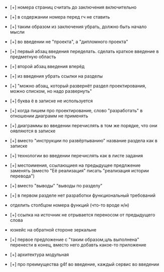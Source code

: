 - [+] номера страниц  считать до заключения включительно
- [+] в содержании номера перед гч не ставить
- [+] таким образом из заключения убрать, должно быть начало мысли
- [+] во введении не "проекта", а "дипломного проекта"
- [+] первый абзац введения переделать. сделать краткое введение в предметную область
- [+] второй абзац введения вперёд
- [+] из введения убрать ссылки на разделы
- [+] "можно абзац, который развернёт раздел проектирования, можно списком, но надо развернуть"
- [+] буква ё в записке не используется
- [+] когда пишем про проектирование, слово "разработать" в отношении диаграмм не применять
- [+] диаграммы во введении перечислять в том же порядке, что они оявляются в записке
- [+] вместо "инструкции по развёртыванию" название раздела как в записке
- [+] технологии во введении перечислять как в листе задания

- [+] местоимения, ссылающиея на предыдущее предлжение заменять (вместо "Её реализация" писать "реализация истории перевода")
- [+] вместо "выводы" "выводы по разделу"
- [+] в первом разделе нет разработки функциональный требований

- отделить столбцом номера функций (что-то вроде н/н)
- [+] ссылка на источник не отрывается переносом от предыдущего слова

- юзкейс на обратной стороне зеркальне

- [+] первое предложение с "таким образом,цль выполнена" перенести в конец, вместо него добавть какое-то приложение
- [+] архитектура модульная
- [+] про преимущества g4f во введение, каждый сервис во введении
